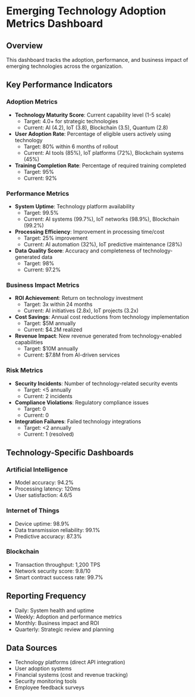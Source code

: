 # Emerging Technology Adoption Metrics Dashboard

## Overview
This dashboard tracks the adoption, performance, and business impact of emerging technologies across the organization.

## Key Performance Indicators

### Adoption Metrics
- **Technology Maturity Score**: Current capability level (1-5 scale)
  - Target: 4.0+ for strategic technologies
  - Current: AI (4.2), IoT (3.8), Blockchain (3.5), Quantum (2.8)
- **User Adoption Rate**: Percentage of eligible users actively using technology
  - Target: 80% within 6 months of rollout
  - Current: AI tools (85%), IoT platforms (72%), Blockchain systems (45%)
- **Training Completion Rate**: Percentage of required training completed
  - Target: 95%
  - Current: 92%

### Performance Metrics
- **System Uptime**: Technology platform availability
  - Target: 99.5%
  - Current: AI systems (99.7%), IoT networks (98.9%), Blockchain (99.2%)
- **Processing Efficiency**: Improvement in processing time/cost
  - Target: 25% improvement
  - Current: AI automation (32%), IoT predictive maintenance (28%)
- **Data Quality Score**: Accuracy and completeness of technology-generated data
  - Target: 98%
  - Current: 97.2%

### Business Impact Metrics
- **ROI Achievement**: Return on technology investment
  - Target: 3x within 24 months
  - Current: AI initiatives (2.8x), IoT projects (3.2x)
- **Cost Savings**: Annual cost reductions from technology implementation
  - Target: $5M annually
  - Current: $4.2M realized
- **Revenue Impact**: New revenue generated from technology-enabled capabilities
  - Target: $10M annually
  - Current: $7.8M from AI-driven services

### Risk Metrics
- **Security Incidents**: Number of technology-related security events
  - Target: <5 annually
  - Current: 2 incidents
- **Compliance Violations**: Regulatory compliance issues
  - Target: 0
  - Current: 0
- **Integration Failures**: Failed technology integrations
  - Target: <2 annually
  - Current: 1 (resolved)

## Technology-Specific Dashboards

### Artificial Intelligence
- Model accuracy: 94.2%
- Processing latency: 120ms
- User satisfaction: 4.6/5

### Internet of Things
- Device uptime: 98.9%
- Data transmission reliability: 99.1%
- Predictive accuracy: 87.3%

### Blockchain
- Transaction throughput: 1,200 TPS
- Network security score: 9.8/10
- Smart contract success rate: 99.7%

## Reporting Frequency
- Daily: System health and uptime
- Weekly: Adoption and performance metrics
- Monthly: Business impact and ROI
- Quarterly: Strategic review and planning

## Data Sources
- Technology platforms (direct API integration)
- User adoption systems
- Financial systems (cost and revenue tracking)
- Security monitoring tools
- Employee feedback surveys